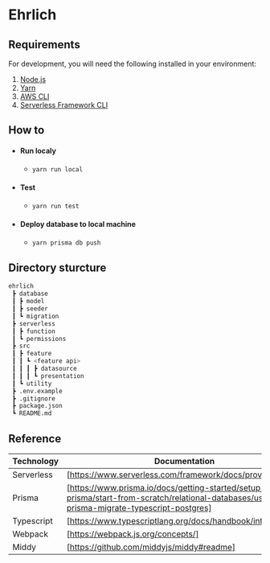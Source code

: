 # Ehrlich

## Requirements

For development, you will need the following installed in your environment:

1. [Node.js](https://nodejs.org)
2. [Yarn](https://yarnpkg.com)
3. [AWS CLI](https://docs.aws.amazon.com/cli/latest/userguide/install-cliv2.html)
4. [Serverless Framework CLI](https://www.serverless.com/framework/docs/getting-started/)

## How to

- #### Run localy
  - ```sh
    yarn run local
    ```
- #### Test
  - ```sh
    yarn run test
    ```
- #### Deploy database to local machine
  - ```sh
    yarn prisma db push
    ```

## Directory sturcture

```sh
ehrlich
 ┣ database
 ┃ ┣ model
 ┃ ┣ seeder
 ┃ ┗ migration
 ┣ serverless
 ┃ ┣ function
 ┃ ┗ permissions
 ┣ src
 ┃ ┣ feature
 ┃ ┃ ┗ <feature api>
 ┃ ┃ ┃ ┣ datasource
 ┃ ┃ ┃ ┗ presentation
 ┃ ┗ utility
 ┣ .env.example
 ┣ .gitignore
 ┣ package.json
 ┗ README.md
```

## Reference

| Technology | Documentation                                                                                                                              |
| ---------- | ------------------------------------------------------------------------------------------------------------------------------------------ |
| Serverless | [https://www.serverless.com/framework/docs/providers/aws]                                                                                  |
| Prisma     | [https://www.prisma.io/docs/getting-started/setup-prisma/start-from-scratch/relational-databases/using-prisma-migrate-typescript-postgres] |
| Typescript | [https://www.typescriptlang.org/docs/handbook/intro.html]                                                                                  |
| Webpack    | [https://webpack.js.org/concepts/]                                                                                                         |
| Middy      | [https://github.com/middyjs/middy#readme]                                                                                                  |
